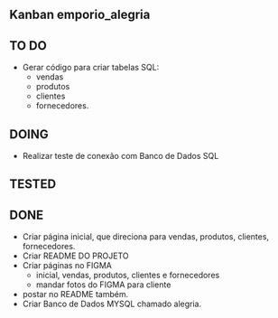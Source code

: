 ## Kanban emporio_alegria

## TO DO
- Gerar código para criar tabelas SQL:
  - vendas
  - produtos
  - clientes
  - fornecedores.

## DOING

- Realizar teste de conexão com Banco de Dados SQL


## TESTED

## DONE
- Criar página inicial, que direciona para vendas, produtos, clientes, fornecedores.
- Criar README DO PROJETO
- Criar páginas no FIGMA
  - inicial, vendas, produtos, clientes e fornecedores
  - mandar fotos do FIGMA para cliente
- postar no README também.
- Criar Banco de Dados MYSQL chamado alegria.

